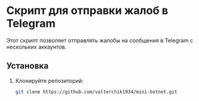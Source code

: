 # Скрипт для отправки жалоб в Telegram

   Этот скрипт позволяет отправлять жалобы на сообщения в Telegram с нескольких аккаунтов.

   ## Установка
   1. Клонируйте репозиторий:
      ```bash
      git clone https://github.com/valterchik1934/mini-botnet.git
